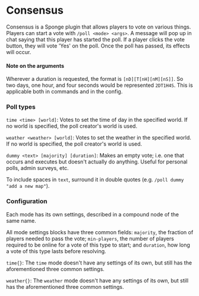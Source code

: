 # Consensus

Consensus is a Sponge plugin that allows players to vote on various things. 
Players can start a vote with `/poll <mode> <args>`. A message will pop up in chat saying that this player has started the poll.
If a player clicks the vote button, they will vote 'Yes' on the poll.
Once the poll has passed, its effects will occur.

#### Note on the arguments
Wherever a duration is requested, the format is `[nD][T[nH][nM][nS]]`.
So two days, one hour, and four seconds would be represented `2DT1H4S`.
This is applicable both in commands and in the config.

### Poll types

`time <time> [world]`: Votes to set the time of day in the specified world. 
If no world is specified, the poll creator's world is used.

`weather <weather> [world]`: Votes to set the weather in the specified world.
If no world is specified, the poll creator's world is used.

`dummy <text> [majority] [duration]`: Makes an empty vote; i.e. one that occurs and executes but doesn't actually do anything. 
Useful for personal polls, admin surveys, etc. 

To include spaces in `text`, surround it in double quotes (e.g. `/poll dummy "add a new map"`).

### Configuration

Each mode has its own settings, described in a compound node of the same name.

All mode settings blocks have three common fields: `majority`, the fraction of players needed to pass the vote;
`min-players`, the number of players required to be online for a vote of this type to start;
and `duration`, how long a vote of this type lasts before resolving.

`time{}`: The `time` mode doesn't have any settings of its own, but still has the aforementioned three common settings.

`weather{}`: The `weather` mode doesn't have any settings of its own, but still has the aforementioned three common settings.